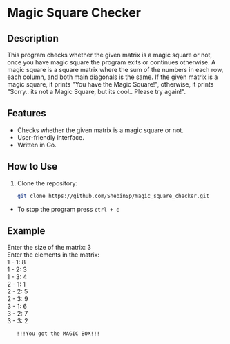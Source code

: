 # Magic Square Checker

## Description
This program checks whether the given matrix is a magic square or not, once you have magic square the program exits or continues otherwise. A magic square is a square matrix where the sum of the numbers in each row, each column, and both main diagonals is the same. If the given matrix is a magic square, it prints "You have the Magic Square!", otherwise, it prints "Sorry.. its not a Magic Square, but its cool.. Please try again!".

## Features
- Checks whether the given matrix is a magic square or not.
- User-friendly interface.
- Written in Go.

## How to Use
1. Clone the repository:
   ```bash
   git clone https://github.com/ShebinSp/magic_square_checker.git
 * To stop the program press `ctrl + c`

## Example
Enter the size of the matrix: 3  
Enter the elements in the matrix:  
1 - 1: 8  
1 - 2: 3  
1 - 3: 4  
2 - 1: 1  
2 - 2: 5  
2 - 3: 9  
3 - 1: 6  
3 - 2: 7  
3 - 3: 2  
       
       !!!You got the MAGIC BOX!!!

